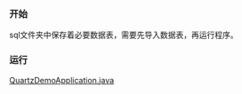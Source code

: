 ### 开始

sql文件夹中保存着必要数据表，需要先导入数据表，再运行程序。

### 运行
[QuartzDemoApplication.java](src%2Fmain%2Fjava%2Fcom%2Fhisense%2Fquartzdemo%2FQuartzDemoApplication.java)